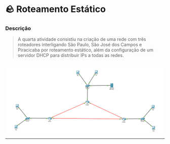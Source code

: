 # 🪨 Roteamento Estático

### Descrição

> A quarta atividade consistiu na criação de uma rede com três roteadores interligando São Paulo, São José dos Campos e Piracicaba por roteamento estático, além da configuração de um servidor DHCP para distribuir IPs a todas as redes.

<br>

<div align = center>
   <img src= "https://github.com/RgoSL/IPSSI-2025/blob/Ativ04/Rede%20da%20Atividade.png" width = 500px alt="Foto da Atividade"/>
</div>

---
